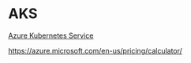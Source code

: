 # AKS

[Azure Kubernetes Service](https://github.com/Microsoft/computerscience/blob/master/Labs/Azure%20Services/Azure%20Kubernetes%20Service/AKS%20HOL.md)


https://azure.microsoft.com/en-us/pricing/calculator/
